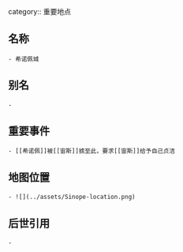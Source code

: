 category:: 重要地点
## 名称
	- 希诺佩城
## 别名
	-
## 重要事件
	- [[希诺佩]]被[[宙斯]]掳至此，要求[[宙斯]]给予自己贞洁
## 地图位置
	- ![](../assets/Sinope-location.png)
## 后世引用
	-
